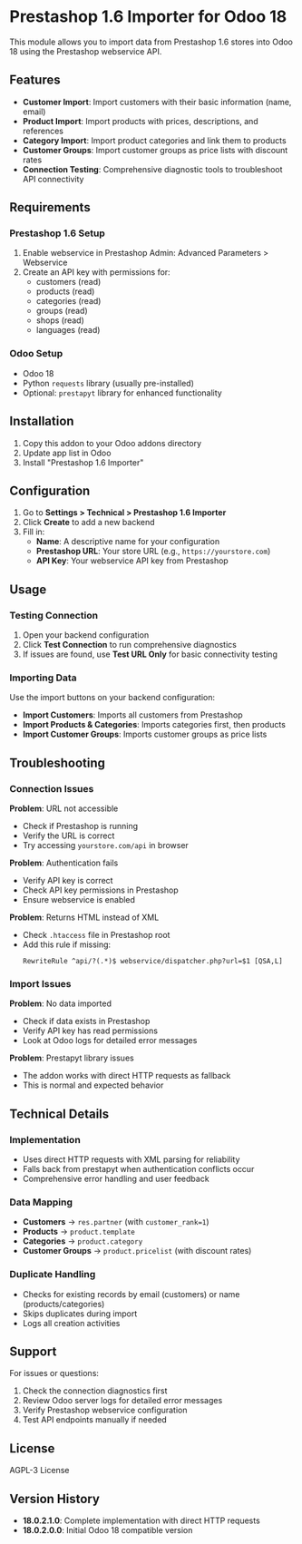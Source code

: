 # Prestashop 1.6 Importer for Odoo 18

This module allows you to import data from Prestashop 1.6 stores into Odoo 18 using the Prestashop webservice API.

## Features

- **Customer Import**: Import customers with their basic information (name, email)
- **Product Import**: Import products with prices, descriptions, and references
- **Category Import**: Import product categories and link them to products
- **Customer Groups**: Import customer groups as price lists with discount rates
- **Connection Testing**: Comprehensive diagnostic tools to troubleshoot API connectivity

## Requirements

### Prestashop 1.6 Setup
1. Enable webservice in Prestashop Admin: Advanced Parameters > Webservice
2. Create an API key with permissions for:
   - customers (read)
   - products (read)
   - categories (read)
   - groups (read)
   - shops (read)
   - languages (read)

### Odoo Setup
- Odoo 18
- Python `requests` library (usually pre-installed)
- Optional: `prestapyt` library for enhanced functionality

## Installation

1. Copy this addon to your Odoo addons directory
2. Update app list in Odoo
3. Install "Prestashop 1.6 Importer"

## Configuration

1. Go to **Settings > Technical > Prestashop 1.6 Importer**
2. Click **Create** to add a new backend
3. Fill in:
   - **Name**: A descriptive name for your configuration
   - **Prestashop URL**: Your store URL (e.g., `https://yourstore.com`)
   - **API Key**: Your webservice API key from Prestashop

## Usage

### Testing Connection
1. Open your backend configuration
2. Click **Test Connection** to run comprehensive diagnostics
3. If issues are found, use **Test URL Only** for basic connectivity testing

### Importing Data
Use the import buttons on your backend configuration:
- **Import Customers**: Imports all customers from Prestashop
- **Import Products & Categories**: Imports categories first, then products
- **Import Customer Groups**: Imports customer groups as price lists

## Troubleshooting

### Connection Issues

**Problem**: URL not accessible
- Check if Prestashop is running
- Verify the URL is correct
- Try accessing `yourstore.com/api` in browser

**Problem**: Authentication fails
- Verify API key is correct
- Check API key permissions in Prestashop
- Ensure webservice is enabled

**Problem**: Returns HTML instead of XML
- Check `.htaccess` file in Prestashop root
- Add this rule if missing:
  ```
  RewriteRule ^api/?(.*)$ webservice/dispatcher.php?url=$1 [QSA,L]
  ```

### Import Issues

**Problem**: No data imported
- Check if data exists in Prestashop
- Verify API key has read permissions
- Look at Odoo logs for detailed error messages

**Problem**: Prestapyt library issues
- The addon works with direct HTTP requests as fallback
- This is normal and expected behavior

## Technical Details

### Implementation
- Uses direct HTTP requests with XML parsing for reliability
- Falls back from prestapyt when authentication conflicts occur
- Comprehensive error handling and user feedback

### Data Mapping
- **Customers** → `res.partner` (with `customer_rank=1`)
- **Products** → `product.template`
- **Categories** → `product.category`
- **Customer Groups** → `product.pricelist` (with discount rates)

### Duplicate Handling
- Checks for existing records by email (customers) or name (products/categories)
- Skips duplicates during import
- Logs all creation activities

## Support

For issues or questions:
1. Check the connection diagnostics first
2. Review Odoo server logs for detailed error messages
3. Verify Prestashop webservice configuration
4. Test API endpoints manually if needed

## License

AGPL-3 License

## Version History

- **18.0.2.1.0**: Complete implementation with direct HTTP requests
- **18.0.2.0.0**: Initial Odoo 18 compatible version
